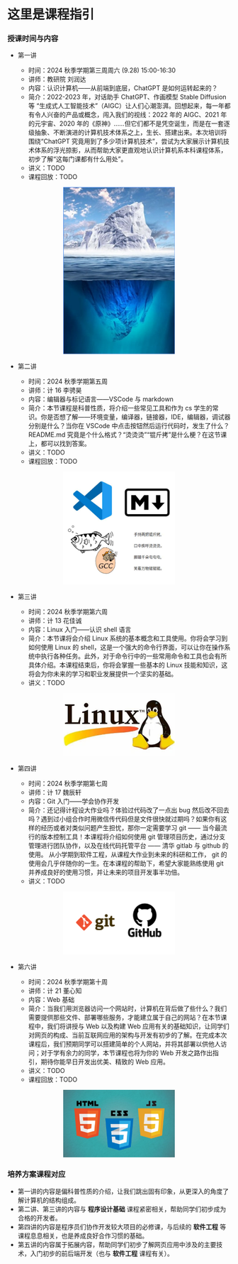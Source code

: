 # 这里是课程指引

### 授课时间与内容

* 第一讲

    * 时间：2024 秋季学期第三周周六 (9.28) 15:00-16:30
    * 讲师：教研院 刘润达
    * 内容：认识计算机——从前端到底层，ChatGPT 是如何运转起来的？
    * 简介：2022-2023 年，对话助手 ChatGPT、作画模型 Stable Diffusion 等 “生成式人工智能技术”（AIGC）让人们心潮澎湃。回想起来，每一年都有令人兴奋的产品或概念，闯入我们的视线：2022 年的 AIGC、2021 年的元宇宙、2020 年的《原神》……但它们都不是凭空诞生，而是在一套逐级抽象、不断演进的计算机技术体系之上，生长、搭建出来。本次培训将围绕“ChatGPT 究竟用到了多少项计算机技术”，尝试为大家展示计算机技术体系的浮光掠影，从而帮助大家更直观地认识计算机系本科课程体系，初步了解“这每门课都有什么用处”。
    * 讲义：TODO
    * 课程回放：TODO

<div align=center>
<img src="../images/lesson1.png", width=50%/>
</div>

* 第二讲

    * 时间：2024 秋季学期第五周
    * 讲师：计 16 李骋昊
    * 内容：编辑器与标记语言——VSCode 与 markdown
    * 简介：本节课程是科普性质，将介绍一些常见工具和作为 cs 学生的常识。你是否想了解——环境变量，编译器，链接器，IDE，编辑器，调试器分别是什么？当你在 VSCode 中点击按钮然后运行代码时，发生了什么？README.md 究竟是个什么格式？“烫烫烫”“锟斤拷”是什么梗？在这节课上，都可以找到答案。
    * 讲义：TODO
    * 课程回放：TODO

<div align=center>
<img src="../images/lesson2.png", width=50%/>
</div>

* 第三讲

    * 时间：2024 秋季学期第六周
    * 讲师：计 13 花佳诚
    * 内容：Linux 入门——认识 shell 语言
    * 简介：本节课将会介绍 Linux 系统的基本概念和工具使用。你将会学习到如何使用 Linux 的 shell，这是一个强大的命令行界面，可以让你在操作系统中执行各种任务。此外，对于命令行中的一些常用命令和工具也会有所具体介绍。本课程结束后，你将会掌握一些基本的 Linux 技能和知识，这将会为你未来的学习和职业发展提供一个坚实的基础。
    * 讲义：TODO


<div align=center>
<img src="../images/lesson3.png", width=50%/>
</div>


* 第四讲

    * 时间：2024 秋季学期第七周
    * 讲师：计 17 魏辰轩
    * 内容：Git 入门——学会协作开发
    * 简介：还记得计程设大作业吗？体验过代码改了一点出 bug 然后改不回去吗？遇到过小组合作时用微信传代码但是文件很快就过期吗？如果你有这样的经历或者对类似问题产生担忧，那你一定需要学习 git —— 当今最流行的版本控制工具！本课程将介绍如何使用 git 管理项目历史，通过分支管理进行团队协作，以及在线代码托管平台 —— 清华 gitlab 与 github 的使用。 从小学期到软件工程，从课程大作业到未来的科研和工作， git 的使用会几乎伴随你的一生。在本课程的帮助下，希望大家能熟练使用 git 并养成良好的使用习惯，并让未来的项目开发事半功倍。
    * 讲义：TODO

<div align=center>
<img src="../images/Git.png", width=50%/>
</div>

* 第六讲

    * 时间：2024 秋季学期第十周
    * 讲师：计 21 董心知
    * 内容：Web 基础
    * 简介：当我们用浏览器访问一个网站时，计算机在背后做了些什么？我们需要提供那些文件、部署哪些服务，才能建立属于自己的网站？在本节课程中，我们将讲授与 Web 以及构建 Web 应用有关的基础知识，让同学们对网页的构成、当前互联网应用的架构与开发有初步的了解。在完成本次课程后，我们预期同学可以搭建简单的个人网站，并将其部署以供他人访问；对于学有余力的同学，本节课程也将为你的 Web 开发之路作出指引，期待你能早日开发出优美、精致的 Web 应用。
    * 讲义：TODO
    * 课程回放：TODO

<div align=center>
<img src="../images/Web.png", width=50%/>
</div>

### 培养方案课程对应
- 第一讲的内容是偏科普性质的介绍，让我们跳出固有印象，从更深入的角度了解计算机的结构组成。
- 第二讲、第三讲的内容与 **程序设计基础** 课程紧密相关，帮助同学们初步成为合格的开发者。
- 第四讲的内容是程序员们协作开发较大项目的必修课，与后续的 **软件工程** 等课程息息相关，也是养成良好合作习惯的基础。
- 第五讲的内容属于拓展内容，帮助同学们初步了解网页应用中涉及的主要技术，入门初步的前后端开发（也与 **软件工程** 课程有关）。